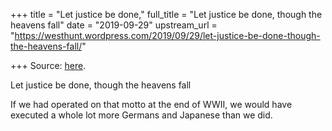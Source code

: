 +++
title = "Let justice be done,"
full_title = "Let justice be done, though the heavens fall"
date = "2019-09-29"
upstream_url = "https://westhunt.wordpress.com/2019/09/29/let-justice-be-done-though-the-heavens-fall/"

+++
Source: [here](https://westhunt.wordpress.com/2019/09/29/let-justice-be-done-though-the-heavens-fall/).

Let justice be done, though the heavens fall

If we had operated on that motto at the end of WWII, we would have
executed a whole lot more Germans and Japanese than we did.




